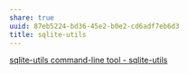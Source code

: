 ```yaml
---
share: true
uuid: 87eb5224-bd36-45e2-b0e2-cd6adf7eb6d3
title: sqlite-utils
---
```

[sqlite-utils command-line tool - sqlite-utils](https://sqlite-utils.datasette.io/en/stable/cli.html#nested-json-values)